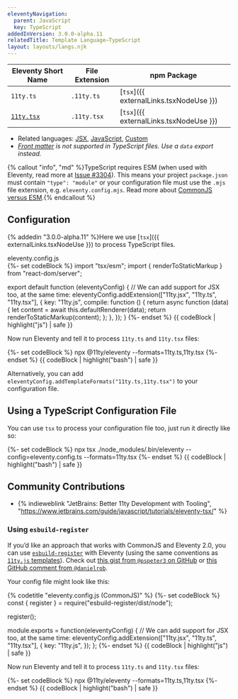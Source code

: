 ```yaml
---
eleventyNavigation:
  parent: JavaScript
  key: TypeScript
addedInVersion: 3.0.0-alpha.11
relatedTitle: Template Language—TypeScript
layout: layouts/langs.njk
---
```


<!-- {% tableofcontents "open" %} -->

| Eleventy Short Name                       | File Extension | npm Package                       |
| ----------------------------------------- | -------------- | --------------------------------- |
| `11ty.ts`                                 | `.11ty.ts`     | [`tsx`]({{ externalLinks.tsxNodeUse }})  |
| [`11ty.tsx`](/docs/languages/typescript/) | `.11ty.tsx`    | [`tsx`]({{ externalLinks.tsxNodeUse }})  |

* Related languages: [JSX](/docs/languages/jsx/), [JavaScript](/docs/languages/javascript/), [Custom](/docs/languages/custom/)
* _[Front matter](/docs/data-frontmatter/) is not supported in TypeScript files. Use a `data` export instead._

{% callout "info", "md" %}TypeScript requires ESM (when used with Eleventy, read more at [Issue #3304](https://github.com/11ty/eleventy/issues/3304)). This means your project `package.json` must contain `"type": "module"` or your configuration file must use the `.mjs` file extension, e.g. `eleventy.config.mjs`. Read more about [CommonJS versus ESM](../cjs-esm.md).{% endcallout %}

## Configuration

{% addedin "3.0.0-alpha.11" %}Here we use [`tsx`]({{ externalLinks.tsxNodeUse }}) to process TypeScript files.

<div class="codetitle">eleventy.config.js</div>
{%- set codeBlock %}
import "tsx/esm";
import { renderToStaticMarkup } from "react-dom/server";

export default function (eleventyConfig) {
	// We can add support for JSX too, at the same time:
	eleventyConfig.addExtension(["11ty.jsx", "11ty.ts", "11ty.tsx"], {
		key: "11ty.js",
		compile: function () {
			return async function (data) {
				let content = await this.defaultRenderer(data);
				return renderToStaticMarkup(content);
			};
		},
	});
}
{%- endset %}
{{ codeBlock | highlight("js") | safe }}

Now run Eleventy and tell it to process `11ty.ts` and `11ty.tsx` files:

{%- set codeBlock %}
npx @11ty/eleventy --formats=11ty.ts,11ty.tsx
{%- endset %}
{{ codeBlock | highlight("bash") | safe }}

Alternatively, you can add `eleventyConfig.addTemplateFormats("11ty.ts,11ty.tsx")` to your configuration file.

## Using a TypeScript Configuration File

You can use `tsx` to process your configuration file too, just run it directly like so:

{%- set codeBlock %}
npx tsx ./node_modules/.bin/eleventy --config=eleventy.config.ts --formats=11ty.tsx
{%- endset %}
{{ codeBlock | highlight("bash") | safe }}

## Community Contributions <span id="alternative-approaches"></span>

* {% indieweblink "JetBrains: Better 11ty Development with Tooling", "https://www.jetbrains.com/guide/javascript/tutorials/eleventy-tsx/" %}

### Using `esbuild-register`

If you’d like an approach that works with CommonJS and Eleventy 2.0, you can use [`esbuild-register`](https://github.com/egoist/esbuild-register) with Eleventy (using the same conventions as [`11ty.js` templates](/docs/languages/javascript/)). Check out [this gist from `@pspeter3` on GitHub](https://gist.github.com/zachleat/b274ee939759b032bc320be1a03704a2) or [this GitHub comment from `@danielrob`](https://github.com/11ty/eleventy/issues/577#issuecomment-1464868585).

Your config file might look like this:

{% codetitle "eleventy.config.js (CommonJS)" %}
{%- set codeBlock %}
const { register } = require("esbuild-register/dist/node");

register();

module.exports = function(eleventyConfig) {
	// We can add support for JSX too, at the same time:
	eleventyConfig.addExtension(["11ty.jsx", "11ty.ts", "11ty.tsx"], {
		key: "11ty.js",
	});
};
{%- endset %}
{{ codeBlock | highlight("js") | safe }}

Now run Eleventy and tell it to process `11ty.ts` and `11ty.tsx` files:

{%- set codeBlock %}
npx @11ty/eleventy --formats=11ty.ts,11ty.tsx
{%- endset %}
{{ codeBlock | highlight("bash") | safe }}